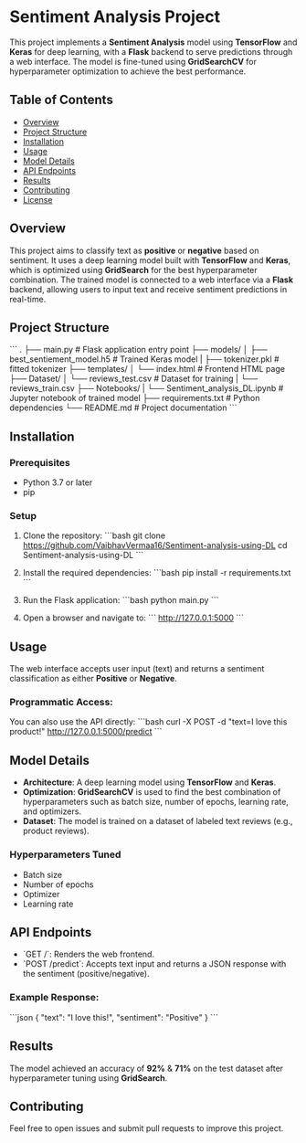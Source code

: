 # Sentiment Analysis Project

This project implements a **Sentiment Analysis** model using **TensorFlow** and **Keras** for deep learning, with a **Flask** backend to serve predictions through a web interface. The model is fine-tuned using **GridSearchCV** for hyperparameter optimization to achieve the best performance.

## Table of Contents

- [Overview](#overview)
- [Project Structure](#project-structure)
- [Installation](#installation)
- [Usage](#usage)
- [Model Details](#model-details)
- [API Endpoints](#api-endpoints)
- [Results](#results)
- [Contributing](#contributing)
- [License](#license)

## Overview

This project aims to classify text as **positive** or **negative** based on sentiment. It uses a deep learning model built with **TensorFlow** and **Keras**, which is optimized using **GridSearch** for the best hyperparameter combination. The trained model is connected to a web interface via a **Flask** backend, allowing users to input text and receive sentiment predictions in real-time.

## Project Structure

\`\`\`
.
├── main.py # Flask application entry point
├── models/
│ ├── best_sentiement_model.h5 # Trained Keras model
| ├── tokenizer.pkl # fitted tokenizer
├── templates/
│ └── index.html # Frontend HTML page
├── Dataset/
│ └── reviews_test.csv # Dataset for training
| └── reviews_train.csv
├── Notebooks/
| └── Sentiment_analysis_DL.ipynb # Jupyter notebook of trained model
├── requirements.txt # Python dependencies
└── README.md # Project documentation
\`\`\`

## Installation

### Prerequisites

- Python 3.7 or later
- pip

### Setup

1. Clone the repository:
   \`\`\`bash
   git clone https://github.com/VaibhavVermaa16/Sentiment-analysis-using-DL
   cd Sentiment-analysis-using-DL
   \`\`\`

2. Install the required dependencies:
   \`\`\`bash
   pip install -r requirements.txt
   \`\`\`

3. Run the Flask application:
   \`\`\`bash
   python main.py
   \`\`\`

4. Open a browser and navigate to:
   \`\`\`
   http://127.0.0.1:5000
   \`\`\`

## Usage

The web interface accepts user input (text) and returns a sentiment classification as either **Positive** or **Negative**.

### Programmatic Access:

You can also use the API directly:
\`\`\`bash
curl -X POST -d "text=I love this product!" http://127.0.0.1:5000/predict
\`\`\`

## Model Details

- **Architecture**: A deep learning model using **TensorFlow** and **Keras**.
- **Optimization**: **GridSearchCV** is used to find the best combination of hyperparameters such as batch size, number of epochs, learning rate, and optimizers.
- **Dataset**: The model is trained on a dataset of labeled text reviews (e.g., product reviews).

### Hyperparameters Tuned

- Batch size
- Number of epochs
- Optimizer
- Learning rate

## API Endpoints

- \`GET /\`: Renders the web frontend.
- \`POST /predict\`: Accepts text input and returns a JSON response with the sentiment (positive/negative).

### Example Response:

\`\`\`json
{
"text": "I love this!",
"sentiment": "Positive"
}
\`\`\`

## Results

The model achieved an accuracy of **92%** & **71%** on the test dataset after hyperparameter tuning using **GridSearch**.

## Contributing

Feel free to open issues and submit pull requests to improve this project.
